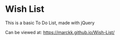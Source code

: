 # Wish List

This is a basic To Do List, made with jQuery

Can be viewed at: https://marckk.github.io/Wish-List/
